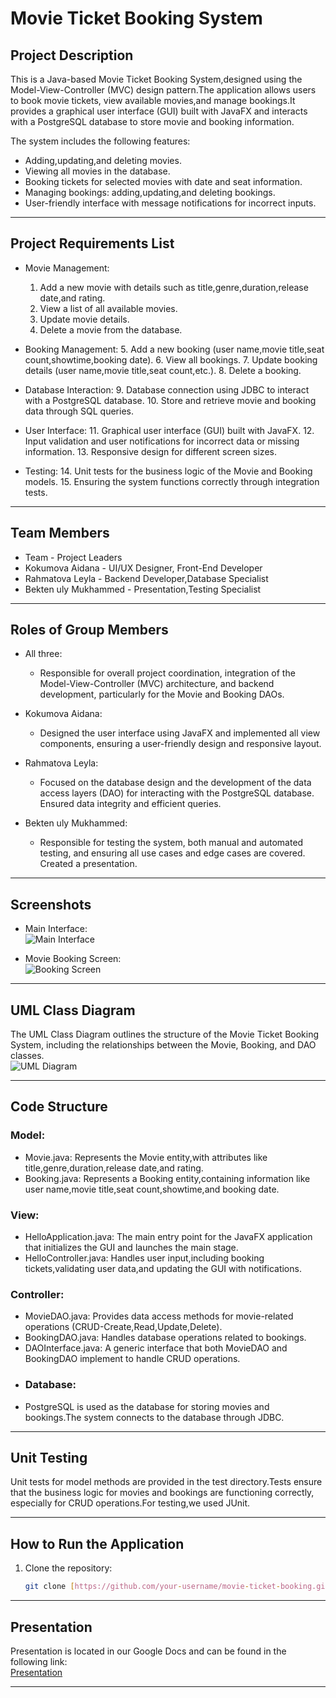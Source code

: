 # Movie Ticket Booking System

## Project Description

This is a Java-based Movie Ticket Booking System,designed using the Model-View-Controller (MVC) design pattern.The application allows users to book movie tickets, view available movies,and manage bookings.It provides a graphical user interface (GUI) built with JavaFX and interacts with a PostgreSQL database to store movie and booking information.

The system includes the following features:
- Adding,updating,and deleting movies.
- Viewing all movies in the database.
- Booking tickets for selected movies with date and seat information.
- Managing bookings: adding,updating,and deleting bookings.
- User-friendly interface with message notifications for incorrect inputs.

---

## Project Requirements List

- Movie Management:
  1. Add a new movie with details such as title,genre,duration,release date,and rating.
  2. View a list of all available movies.
  3. Update movie details.
  4. Delete a movie from the database.

- Booking Management:
  5. Add a new booking (user name,movie title,seat count,showtime,booking date).
  6. View all bookings.
  7. Update booking details (user name,movie title,seat count,etc.).
  8. Delete a booking.

- Database Interaction:
  9. Database connection using JDBC to interact with a PostgreSQL database.
  10. Store and retrieve movie and booking data through SQL queries.

- User Interface:
  11. Graphical user interface (GUI) built with JavaFX.
  12. Input validation and user notifications for incorrect data or missing information.
  13. Responsive design for different screen sizes.
  
- Testing:
  14. Unit tests for the business logic of the Movie and Booking models.
  15. Ensuring the system functions correctly through integration tests.

---

## Team Members

- Team - Project Leaders
- Kokumova Aidana - UI/UX Designer, Front-End Developer
- Rahmatova Leyla - Backend Developer,Database Specialist
- Bekten uly Mukhammed - Presentation,Testing Specialist

---

## Roles of Group Members

- All three: 
  - Responsible for overall project coordination, integration of the Model-View-Controller (MVC) architecture, and backend development, particularly for the Movie and Booking DAOs.
  
- Kokumova Aidana: 
  - Designed the user interface using JavaFX and implemented all view components, ensuring a user-friendly design and responsive layout.

- Rahmatova Leyla: 
  - Focused on the database design and the development of the data access layers (DAO) for interacting with the PostgreSQL database. Ensured data integrity and efficient queries.

- Bekten uly Mukhammed: 
  - Responsible for testing the system, both manual and automated testing, and ensuring all use cases and edge cases are covered. Created a presentation.

---

## Screenshots

- Main Interface:  
  ![Main Interface](path-to-your-screenshot.png)
  
- Movie Booking Screen:  
  ![Booking Screen](path-to-your-screenshot.png)

---

## UML Class Diagram

The UML Class Diagram outlines the structure of the Movie Ticket Booking System, including the relationships between the Movie, Booking, and DAO classes.  
![UML Diagram](path-to-your-uml-diagram.png)

---

## Code Structure

### Model:
- Movie.java: Represents the Movie entity,with attributes like title,genre,duration,release date,and rating.
- Booking.java: Represents a Booking entity,containing information like user name,movie title,seat count,showtime,and booking date.

### View:
- HelloApplication.java: The main entry point for the JavaFX application that initializes the GUI and launches the main stage.
- HelloController.java: Handles user input,including booking tickets,validating user data,and updating the GUI with notifications.

### Controller:
- MovieDAO.java: Provides data access methods for movie-related operations (CRUD-Create,Read,Update,Delete).
- BookingDAO.java: Handles database operations related to bookings.
- DAOInterface.java: A generic interface that both MovieDAO and BookingDAO implement to handle CRUD operations.
- ### Database:
- PostgreSQL is used as the database for storing movies and bookings.The system connects to the database through JDBC.

---

## Unit Testing

Unit tests for model methods are provided in the test directory.Tests ensure that the business logic for movies and bookings are functioning correctly, especially for CRUD operations.For testing,we used JUnit.

---

## How to Run the Application

1. Clone the repository:
   ```bash
   git clone [https://github.com/your-username/movie-ticket-booking.git](https://github.com/Bektenovich/projectOOP.git)
   
---

## Presentation

Presentation is located in our Google Docs and can be found in the following link:  
[Presentation](https://link-to-google-docs)

---
